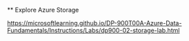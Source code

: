 ** Explore Azure Storage

https://microsoftlearning.github.io/DP-900T00A-Azure-Data-Fundamentals/Instructions/Labs/dp900-02-storage-lab.html
